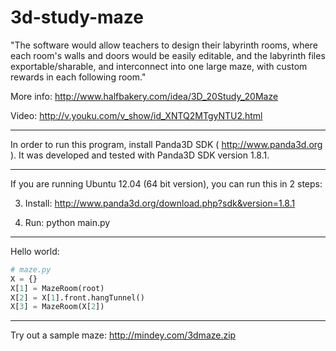 3d-study-maze
=============

"The software would allow teachers to design their labyrinth rooms, where each room's walls and doors would be easily editable, and the labyrinth files exportable/sharable, and interconnect into one large maze, with custom rewards in each following room."

More info: http://www.halfbakery.com/idea/3D_20Study_20Maze

Video: http://v.youku.com/v_show/id_XNTQ2MTgyNTU2.html

******************************************************************************

In order to run this program, install Panda3D SDK ( http://www.panda3d.org ). It was developed and tested with Panda3D SDK version 1.8.1.

******************************************************************************
If you are running Ubuntu 12.04 (64 bit version), you can run this in 2 steps:


3. Install:
http://www.panda3d.org/download.php?sdk&version=1.8.1

4. Run:
python main.py

******************************************************************************

Hello world:

```python
# maze.py
X = {}
X[1] = MazeRoom(root)
X[2] = X[1].front.hangTunnel()
X[3] = MazeRoom(X[2]) 
```

******************************************************************************

Try out a sample maze: http://mindey.com/3dmaze.zip
